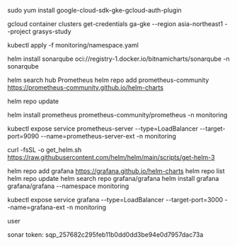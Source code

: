 sudo yum install google-cloud-sdk-gke-gcloud-auth-plugin

gcloud container clusters get-credentials ga-gke --region asia-northeast1 --project grasys-study

kubectl apply -f monitoring/namespace.yaml

helm install sonarqube oci://registry-1.docker.io/bitnamicharts/sonarqube -n sonarqube

helm search hub Prometheus
helm repo add prometheus-community https://prometheus-community.github.io/helm-charts

helm repo update

helm install prometheus prometheus-community/prometheus -n monitoring


kubectl expose service prometheus-server --type=LoadBalancer --target-port=9090 --name=prometheus-server-ext -n monitoring


curl -fsSL -o get_helm.sh https://raw.githubusercontent.com/helm/helm/main/scripts/get-helm-3


helm repo add grafana https://grafana.github.io/helm-charts
helm repo list
helm repo update
helm search repo grafana/grafana
helm install grafana grafana/grafana --namespace monitoring

kubectl expose service grafana --type=LoadBalancer --target-port=3000 --name=grafana-ext -n monitoring


user


sonar token: sqp_257682c295feb11b0dd0dd3be94e0d7957dac73a